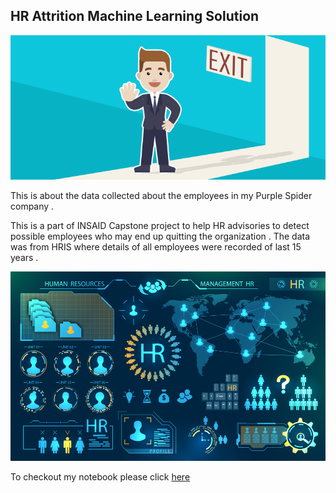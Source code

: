 ## HR Attrition Machine Learning Solution

![Source: Sharoond](https://github.com/sharoond/hr-employee-attrition-Sharoon/blob/main/Attrtion.png?raw=true)

This is about the data collected about the employees in my Purple Spider company . 

This is a part of INSAID Capstone  project to help HR advisories to detect possible employees who may end up quitting the organization . The data was from HRIS where details of all employees were recorded of last 15 years .


![enter image description here](https://github.com/sharoond/hr-employee-attrition-Sharoon/blob/main/hr-analytics-10.jpg?raw=true)


To checkout my notebook please click [here](https://github.com/sharoond/hr-employee-attrition-Sharoon/blob/main/HR_Analytics.ipynb) 
